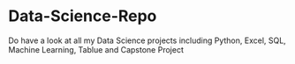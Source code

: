 # Data-Science-Repo
Do have a look at all my Data Science projects including Python, Excel, SQL, Machine Learning, Tablue and Capstone Project
